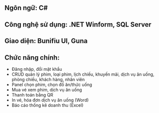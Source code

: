 ## Ngôn ngữ: C#
## Công nghệ sử dụng: .NET Winform, SQL Server
## Giao diện: Bunifiu UI, Guna
## Chức năng chính:
- Đăng nhập, đổi mật khẩu
- CRUD quản lý phim, loại phim, lịch chiếu, khuyến mãi, dịch vụ ăn uống, phòng chiếu, khách hàng, nhân viên
- Panel chọn phim, chọn đồ ăn/thức uống
- Mua vé xem phim, dịch vụ ăn uống
- Thanh toán bằng QR
- In vé, hóa đơn dịch vụ ăn uống (Word)
- Báo cáo thống kê doanh thu (Excel)
